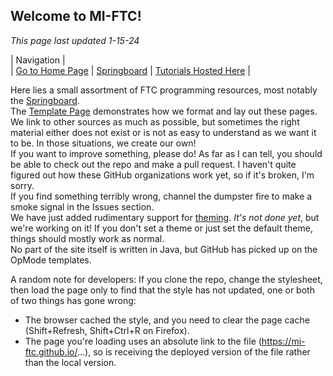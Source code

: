 ## Welcome to MI-FTC!  
*This page last updated 1-15-24*  

|                                  Navigation                                 |  
| [Go to Home Page](http://mi-ftc.github.io/index.html) | [Springboard](http://mi-ftc.github.io/springboard/index.html) |  [Tutorials Hosted Here](http://mi-ftc.github.io/tutorial/index.html)  |
  
  
Here lies a small assortment of FTC programming resources, most notably the [Springboard](http://mi-ftc.github.io/springboard/index.html).  
The [Template Page](http://mi-ftc.github.io/internal/template/temp-page.html) demonstrates how we format and lay out these pages.  
We link to other sources as much as possible, but sometimes the right material either does not exist or is not as easy to understand as we want it to be. In those situations, we create our own!  
If you want to improve something, please do! As far as I can tell, you should be able to check out the repo and make a pull request. I haven't quite figured out how these GitHub organizations work yet, so if it's broken, I'm sorry.  
If you find something terribly wrong, channel the dumpster fire to make a smoke signal in the Issues section.  
We have just added rudimentary support for [theming](http://mi-ftc.github.io/thememan.html). *It's not done yet*, but we're working on it! If you don't set a theme or just set the default theme, things should mostly work as normal.  
No part of the site itself is written in Java, but GitHub has picked up on the OpMode templates.  
  
A random note for developers: If you clone the repo, change the stylesheet, then load the page only to find that the style has not updated, one or both of two things has gone wrong:
- The browser cached the style, and you need to clear the page cache (Shift+Refresh, Shift+Ctrl+R on Firefox).
- The page you're loading uses an absolute link to the file (https://mi-ftc.github.io/...), so is receiving the deployed version of the file rather than the local version.
